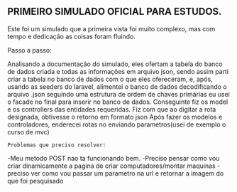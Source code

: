 ## PRIMEIRO SIMULADO OFICIAL PARA ESTUDOS.


Este foi um simulado que a primeira vista foi muito complexo, mas com tempo e dedicação as coisas foram fluindo.

Passo a passo:

Analisando a documentação do simulado, eles ofertam a tabela do banco de dados criada e todas as informações em arquivo json, sendo assim parti criar a tabela
no banco de dados com o que eles ofereceram, e, após, usando as seeders do laravel, alimentei o banco de dados decodificando o arquivo .json
seguindo uma estrutura de ordem de chaves primárias eu usei o facade no final para inserir no banco de dados.
Conseguinte fiz os model e os controllers das entidades requeridas. Fiz com que ao digitar a rota designada, obtivesse o retorno em formato json
Após fazer os modelos e controladores, enderecei rotas no enviando parametros(usei de exemplo o curso de mvc)


 
    Problemas que preciso resolver:
-Meu metodo POST nao ta funcionando bem.
-Preciso pensar como vou criar dinamicamente a pagina de criar computadores/montar maquinas
-preciso ver como vou passar um parametro na url e retornar a imagem do que foi pesquisado
